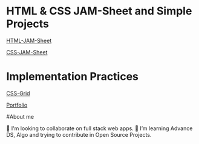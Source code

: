 # HTML & CSS JAM-Sheet and Simple Projects

[HTML-JAM-Sheet](html.md)

[CSS-JAM-Sheet](css.md)

# Implementation Practices

[CSS-Grid](https://github.com/maskmanlucifer/CSS-Grid)

[Portfolio](https://github.com/maskmanlucifer/portfolio)

#About me

👯 I'm looking to collaborate on full stack web apps.
🤔 I’m learning Advance DS, Algo and trying to contribute in Open Source Projects.
